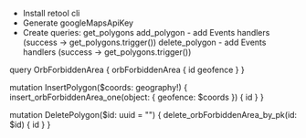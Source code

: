 
- Install retool cli
- Generate googleMapsApiKey
- Create queries: 
    get_polygons
    add_polygon - add Events handlers (success -> get_polygons.trigger())
    delete_polygon - add Events handlers (success -> get_polygons.trigger())



query OrbForbiddenArea {
  orbForbiddenArea {
    id
    geofence
  }
}

mutation InsertPolygon($coords: geography!) {
  insert_orbForbiddenArea_one(object: { geofence: $coords }) {
    id
  }
}

mutation DeletePolygon($id: uuid = "") {
  delete_orbForbiddenArea_by_pk(id: $id) {
    id
  }
}
